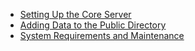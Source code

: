 * [Setting Up the Core Server](./setting_up_server.md)
* [Adding Data to the Public Directory](./adding_public_directory.md)
* [System Requirements and Maintenance](system_requirements.md)
